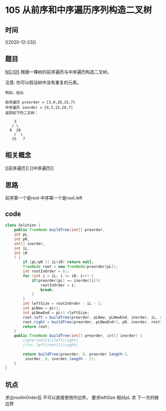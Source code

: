 # 105 从前序和中序遍历序列构造二叉树
## 时间
[[2020-12-23]]
## 题目
[NO.105](https://leetcode-cn.com/problems/construct-binary-tree-from-preorder-and-inorder-traversal/description/)
根据一棵树的前序遍历与中序遍历构造二叉树。

注意:
你可以假设树中没有重复的元素。
```
例如，给出

前序遍历 preorder = [3,9,20,15,7]
中序遍历 inorder = [9,3,15,20,7]
返回如下的二叉树：

    3
   / \
  9  20
    /  \
   15   7
```
## 相关概念
[[前序遍历]]
[[中序遍历]]
## 思路
前序第一个是root
中序第一个是root.left
## code

```java
class Solution {
    public TreeNode buildTree(int[] preorder, 
    int pL,
    int pR,
    int[] inorder,
    int iL,
    int iR
    ) {
        if (pL>pR || iL>iR) return null;
        TreeNode root = new TreeNode(preorder[pL]);
        int rootInOrder = 0;;
        for (int i = iL; i <= iR; i++) {
            if(preorder[pL] == inorder[i]){
                rootInOrder = i;
                break;
            }
        }
        int leftSize = rootInOrder - iL - 1;
        int pLNew = pL+1;
        int pLNewEnd = pL+1 +leftSize;
        root.left = buildTree(preorder, pLNew, pLNewEnd, inorder, iL, rootInOrder-1);
        root.right = buildTree(preorder, pLNewEnd+1, pR, inorder, rootInOrder+1, iR);
        return root;
    }
    public TreeNode buildTree(int[] preorder, int[] inorder) {
        //pre:root(1)|left|right|
        //in: left|root(1)|right|
        
        return buildTree(preorder, 0, preorder.length-1,
         inorder, 0, inorder.length - 1);
    }
}

```
## 坑点
求出rootInOrder后 不可以直接使用作边界。
要求leftSize 相对pL 求 下一次的做边界